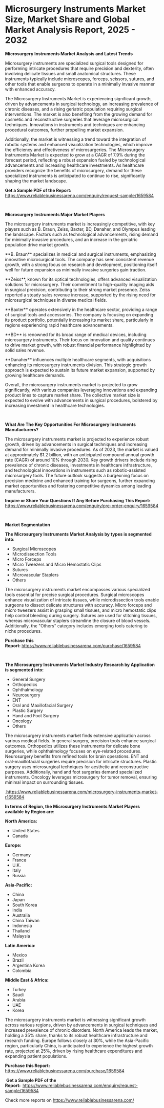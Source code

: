<p><h1>Microsurgery Instruments Market Size, Market Share and Global Market Analysis Report, 2025 - 2032</h1></p><p><strong>Microsurgery Instruments Market Analysis and Latest Trends</strong></p>
<p><p>Microsurgery instruments are specialized surgical tools designed for performing intricate procedures that require precision and dexterity, often involving delicate tissues and small anatomical structures. These instruments typically include microscopes, forceps, scissors, sutures, and other tools that enable surgeons to operate in a minimally invasive manner with enhanced accuracy.</p><p>The Microsurgery Instruments Market is experiencing significant growth, driven by advancements in surgical technology, an increasing prevalence of chronic diseases, and a rising geriatric population requiring surgical interventions. The market is also benefiting from the growing demand for cosmetic and reconstructive surgeries that leverage microsurgical techniques. Innovations in instruments and techniques are enhancing procedural outcomes, further propelling market expansion.</p><p>Additionally, the market is witnessing a trend toward the integration of robotic systems and enhanced visualization technologies, which improve the efficiency and effectiveness of microsurgeries. The Microsurgery Instruments Market is expected to grow at a CAGR of 7.9% during the forecast period, reflecting a robust expansion fueled by technological advancements and increasing healthcare investments. As healthcare providers recognize the benefits of microsurgery, demand for these specialized instruments is anticipated to continue to rise, significantly shaping the market landscape.</p></p>
<p><strong>Get a Sample PDF of the Report:&nbsp;</strong> <a href="https://www.reliablebusinessarena.com/enquiry/request-sample/1659584?utm_campaign=3055&utm_medium=2&utm_source=Github&utm_content=ia&utm_term=23032025&utm_id=microsurgery-instruments">https://www.reliablebusinessarena.com/enquiry/request-sample/1659584</a></p>
<p>&nbsp;</p>
<p><strong>Microsurgery Instruments Major Market Players</strong></p>
<p><p>The microsurgery instruments market is increasingly competitive, with key players such as B. Braun, Zeiss, Baxter, BD, Danaher, and Olympus leading the landscape. Factors such as technological advancements, rising demand for minimally invasive procedures, and an increase in the geriatric population drive market growth.</p><p>**B. Braun** specializes in medical and surgical instruments, emphasizing innovative microsurgical tools. The company has seen consistent revenue growth, with a strong focus on research and development, positioning itself well for future expansion as minimally invasive surgeries gain traction.</p><p>**Zeiss**, known for its optical technologies, offers advanced visualization solutions for microsurgery. Their commitment to high-quality imaging aids in surgical precision, contributing to their strong market presence. Zeiss reported a steady sales revenue increase, supported by the rising need for microsurgical techniques in diverse medical fields.</p><p>**Baxter** operates extensively in the healthcare sector, providing a range of surgical tools and accessories. The company is focusing on expanding its product portfolio, potentially increasing its market share, particularly in regions experiencing rapid healthcare advancements.</p><p>**BD** is renowned for its broad range of medical devices, including microsurgery instruments. Their focus on innovation and quality continues to drive market growth, with robust financial performance highlighted by solid sales revenue.</p><p>**Danaher** influences multiple healthcare segments, with acquisitions enhancing its microsurgery instruments division. This strategic growth approach is expected to sustain its future market expansion, supported by growing healthcare demands.</p><p>Overall, the microsurgery instruments market is projected to grow significantly, with various companies leveraging innovations and expanding product lines to capture market share. The collective market size is expected to evolve with advancements in surgical procedures, bolstered by increasing investment in healthcare technologies.</p></p>
<p>&nbsp;</p>
<p><strong>What Are The Key Opportunities For Microsurgery Instruments Manufacturers?</strong></p>
<p><p>The microsurgery instruments market is projected to experience robust growth, driven by advancements in surgical techniques and increasing demand for minimally invasive procedures. As of 2023, the market is valued at approximately $1.2 billion, with an anticipated compound annual growth rate (CAGR) of around 10% through 2030. Key growth drivers include rising prevalence of chronic diseases, investments in healthcare infrastructure, and technological innovations in instruments such as robotic-assisted microsurgery tools. The future outlook suggests a burgeoning focus on precision medicine and enhanced training for surgeons, further expanding market opportunities and fostering competitive dynamics among leading manufacturers.</p></p>
<p><strong>Inquire or Share Your Questions If Any Before Purchasing This Report:</strong> <a href="https://www.reliablebusinessarena.com/enquiry/pre-order-enquiry/1659584?utm_campaign=3055&utm_medium=2&utm_source=Github&utm_content=ia&utm_term=23032025&utm_id=microsurgery-instruments">https://www.reliablebusinessarena.com/enquiry/pre-order-enquiry/1659584</a></p>
<p>&nbsp;</p>
<p><strong>Market Segmentation</strong></p>
<p><strong>The Microsurgery Instruments Market Analysis by types is segmented into:</strong></p>
<p><ul><li>Surgical Microscopes</li><li>Microdissection Tools</li><li>Micro Forceps</li><li>Micro Tweezers and Micro Hemostatic Clips</li><li>Sutures</li><li>Microvascular Staplers</li><li>Others</li></ul></p>
<p><p>The microsurgery instruments market encompasses various specialized tools essential for precise surgical procedures. Surgical microscopes enhance visualization of intricate tissues, while microdissection tools enable surgeons to dissect delicate structures with accuracy. Micro forceps and micro tweezers assist in grasping small tissues, and micro hemostatic clips help control bleeding during surgery. Sutures are used for stitching tissues, whereas microvascular staplers streamline the closure of blood vessels. Additionally, the "Others" category includes emerging tools catering to niche procedures.</p></p>
<p><strong>Purchase this Report:&nbsp;</strong><a href="https://www.reliablebusinessarena.com/purchase/1659584?utm_campaign=3055&utm_medium=2&utm_source=Github&utm_content=ia&utm_term=23032025&utm_id=microsurgery-instruments">https://www.reliablebusinessarena.com/purchase/1659584</a></p>
<p>&nbsp;</p>
<p><strong>The Microsurgery Instruments Market Industry Research by Application is segmented into:</strong></p>
<p><ul><li>General Surgery</li><li>Orthopedics</li><li>Ophthalmology</li><li>Neurosurgery</li><li>ENT</li><li>Oral and Maxillofacial Surgery</li><li>Plastic Surgery</li><li>Hand and Foot Surgery</li><li>Oncology</li><li>Others</li></ul></p>
<p><p>The microsurgery instruments market finds extensive application across various medical fields. In general surgery, precision tools enhance surgical outcomes. Orthopedics utilizes these instruments for delicate bone surgeries, while ophthalmology focuses on eye-related procedures. Neurosurgery benefits from refined tools for brain operations. ENT and oral-maxillofacial surgeries require precision for intricate structures. Plastic surgery uses microsurgical techniques for aesthetic and reconstructive purposes. Additionally, hand and foot surgeries demand specialized instruments. Oncology leverages microsurgery for tumor removal, ensuring minimal impact on surrounding tissues.</p></p>
<p><a href="https://www.reliablebusinessarena.com/microsurgery-instruments-market-r1659584?utm_campaign=3055&utm_medium=2&utm_source=Github&utm_content=ia&utm_term=23032025&utm_id=microsurgery-instruments">&nbsp;https://www.reliablebusinessarena.com/microsurgery-instruments-market-r1659584</a></p>
<p><strong>In terms of Region, the Microsurgery Instruments Market Players available by Region are:</strong></p>
<p>
    <p> <strong> North America: </strong>
        <ul>
            <li>United States</li>
            <li>Canada</li>
        </ul>
        </p> 
    <p> <strong> Europe: </strong>
        <ul>
            <li>Germany</li>
            <li>France</li>
            <li>U.K.</li>
            <li>Italy</li>
            <li>Russia</li>
        </ul>
        </p> 
    <p> <strong> Asia-Pacific: </strong>
        <ul>
            <li>China</li>
            <li>Japan</li>
            <li>South Korea</li>
            <li>India</li>
            <li>Australia</li>
            <li>China Taiwan</li>
            <li>Indonesia</li>
            <li>Thailand</li>
            <li>Malaysia</li>
        </ul>
        </p> 
    <p> <strong> Latin America: </strong>
        <ul>
            <li>Mexico</li>
            <li>Brazil</li>
            <li>Argentina Korea</li>
            <li>Colombia</li>
        </ul>
        </p> 
    <p> <strong> Middle East & Africa: </strong>
        <ul>
            <li>Turkey</li>
            <li>Saudi</li>
            <li>Arabia</li>
            <li>UAE</li>
            <li>Korea</li>
        </ul>
    </p>
    </p>
<p><p>The microsurgery instruments market is witnessing significant growth across various regions, driven by advancements in surgical techniques and increased prevalence of chronic disorders. North America leads the market, holding a 35% share, thanks to its robust healthcare infrastructure and research funding. Europe follows closely at 30%, while the Asia-Pacific region, particularly China, is anticipated to experience the highest growth rate, projected at 25%, driven by rising healthcare expenditures and expanding patient populations.</p></p>
<p><strong>Purchase this Report: </strong><a href="https://www.reliablebusinessarena.com/purchase/1659584?utm_campaign=3055&utm_medium=2&utm_source=Github&utm_content=ia&utm_term=23032025&utm_id=microsurgery-instruments">https://www.reliablebusinessarena.com/purchase/1659584</a></p>
<p>&nbsp;<strong>Get a Sample PDF of the Report:&nbsp;&nbsp;</strong><a href="https://www.reliablebusinessarena.com/enquiry/request-sample/1659584?utm_campaign=3055&utm_medium=2&utm_source=Github&utm_content=ia&utm_term=23032025&utm_id=microsurgery-instruments">https://www.reliablebusinessarena.com/enquiry/request-sample/1659584</a></p>
<p><strong></strong></p>
<p>Check more reports on <a href="https://www.reliablebusinessarena.com/?utm_campaign=3055&utm_medium=2&utm_source=Github&utm_content=ia&utm_term=23032025&utm_id=microsurgery-instruments">https://www.reliablebusinessarena.com/</a></p>